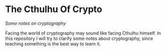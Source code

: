 # The Cthulhu Of Crypto

*Some notes on cryptography*

Facing the world of cryptography may sound like facing Cthulhu himself. In this repository I will try to clarify some notes about cryptography, since teaching something is the best way to learn it.

